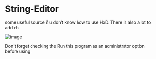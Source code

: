 # String-Editor

some useful source if u don't know how to use HxD. There is also a lot to add eh


![image](https://github.com/user-attachments/assets/aa55f48f-ac18-49b7-b306-1deb944c0574)

Don't forget checking the Run this program as an administrator option before using.

